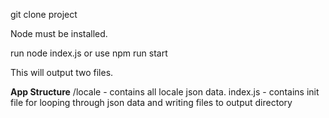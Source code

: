git clone project

Node must be installed.

run node index.js
or use npm run start

This will output two files.

**App Structure**
/locale - contains all locale json data.
index.js - contains init file for looping through json data and writing files to output directory
